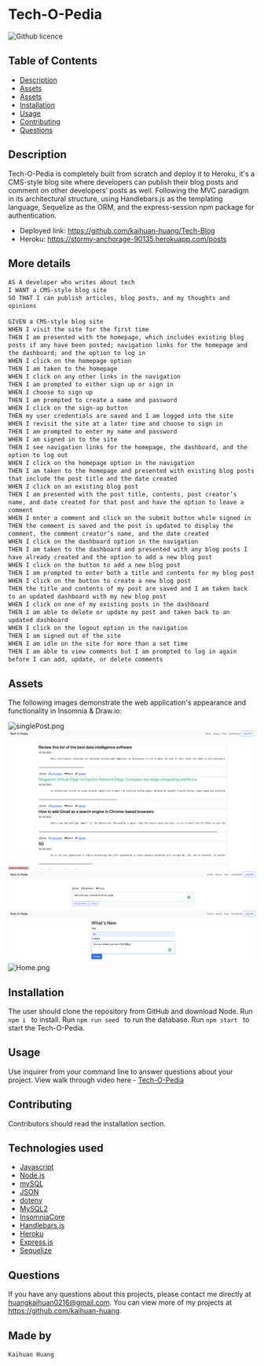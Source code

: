 # Tech-O-Pedia
![Github licence](https://img.shields.io/badge/license-MIT-blue.svg)

## Table of Contents
* [Description](#description)
* [Assets](#assets)
* [Assets](#assets)
* [Installation](#installation)
* [Usage](#usage)
* [Contributing](#contributing)
* [Questions](#questions)

## Description
Tech-O-Pedia is completely built from scratch and deploy it to Heroku, it's a CMS-style blog site where developers can publish their blog posts and comment on other developers’ posts as well. Following the MVC paradigm in its architectural structure, using Handlebars.js as the templating language, Sequelize as the ORM, and the express-session npm package for authentication.



- Deployed link: https://github.com/kaihuan-huang/Tech-Blog
- Heroku: https://stormy-anchorage-90135.herokuapp.com/posts


## More details
```
AS A developer who writes about tech
I WANT a CMS-style blog site
SO THAT I can publish articles, blog posts, and my thoughts and opinions

GIVEN a CMS-style blog site
WHEN I visit the site for the first time
THEN I am presented with the homepage, which includes existing blog posts if any have been posted; navigation links for the homepage and the dashboard; and the option to log in
WHEN I click on the homepage option
THEN I am taken to the homepage
WHEN I click on any other links in the navigation
THEN I am prompted to either sign up or sign in
WHEN I choose to sign up
THEN I am prompted to create a name and password
WHEN I click on the sign-up button
THEN my user credentials are saved and I am logged into the site
WHEN I revisit the site at a later time and choose to sign in
THEN I am prompted to enter my name and password
WHEN I am signed in to the site
THEN I see navigation links for the homepage, the dashboard, and the option to log out
WHEN I click on the homepage option in the navigation
THEN I am taken to the homepage and presented with existing blog posts that include the post title and the date created
WHEN I click on an existing blog post
THEN I am presented with the post title, contents, post creator’s name, and date created for that post and have the option to leave a comment
WHEN I enter a comment and click on the submit button while signed in
THEN the comment is saved and the post is updated to display the comment, the comment creator’s name, and the date created
WHEN I click on the dashboard option in the navigation
THEN I am taken to the dashboard and presented with any blog posts I have already created and the option to add a new blog post
WHEN I click on the button to add a new blog post
THEN I am prompted to enter both a title and contents for my blog post
WHEN I click on the button to create a new blog post
THEN the title and contents of my post are saved and I am taken back to an updated dashboard with my new blog post
WHEN I click on one of my existing posts in the dashboard
THEN I am able to delete or update my post and taken back to an updated dashboard
WHEN I click on the logout option in the navigation
THEN I am signed out of the site
WHEN I am idle on the site for more than a set time
THEN I am able to view comments but I am prompted to log in again before I can add, update, or delete comments
```
## Assets

The following images demonstrate the web application's appearance and functionality in Insomnia & Draw.io:

![singlePost.png](public/images/singlePost.png)
![allPost.png](public/images/allPost.png)
![addComments.png](public/images/addComments.png)
![createNew.png](public/images/createNew.png)
![Home.png](public/images/Home.png)


## Installation 
The user should clone the repository from GitHub and download Node. 
Run `npm i ` to install.
Run `npm run seed ` to run the database.
Run `npm start ` to start the Tech-O-Pedia.

## Usage 
Use inquirer from your command line to answer questions about your project.
View walk through video here - [Tech-O-Pedia](https://youtu.be/bEumSy552Qw)<br>


## Contributing 
Contributors should read the installation section. 

## Technologies used


- [Javascript](https://www.w3schools.com/jsref/default.asp)
- [Node.js](https://nodejs.org/en/)
- [mySQL](https://www.mysql.com/)
- [JSON](https://www.json.org/json-en.html)
- [dotenv](https://www.npmjs.com/package/dotenv)
- [MySQL2](https://www.npmjs.com/package/mysql2)
- [InsomniaCore](https://insomnia.rest/products/insomnia)
- [Handlebars.js](https://handlebarsjs.com/)
- [Heroku](https://heroku.com/)
- [Express.js](https://expressjs.com/)
- [Sequelize](https://sequelize.org/)

## Questions
If you have any questions about this projects, please contact me directly at huangkaihuan0216@gmail.com. You can view more of my projects at https://github.com/kaihuan-huang.

## Made by 
```
Kaihuan Huang

```